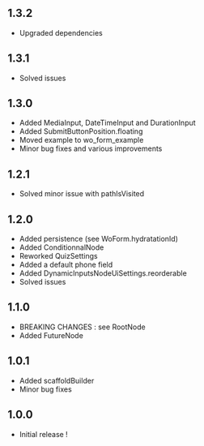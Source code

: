 ## 1.3.2

- Upgraded dependencies

## 1.3.1

- Solved issues

## 1.3.0

- Added MediaInput, DateTimeInput and DurationInput
- Added SubmitButtonPosition.floating
- Moved example to wo_form_example
- Minor bug fixes and various improvements

## 1.2.1

- Solved minor issue with pathIsVisited

## 1.2.0

- Added persistence (see WoForm.hydratationId)
- Added ConditionnalNode
- Reworked QuizSettings
- Added a default phone field
- Added DynamicInputsNodeUiSettings.reorderable
- Solved issues

## 1.1.0

- BREAKING CHANGES : see RootNode
- Added FutureNode

## 1.0.1

- Added scaffoldBuilder
- Minor bug fixes

## 1.0.0

- Initial release !
